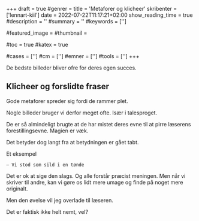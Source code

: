 +++
draft = true
#genrer =
title = 'Metaforer og klicheer'
skribenter = ['lennart-kiil']
date = 2022-07-22T11:17:21+02:00
show_reading_time = true
#description = ''
#summary = ''
#keywords = ['']

#featured_image =
#thumbnail =

#toc = true
#katex = true

#cases = ['']
#cm = ['']
#emner = ['']
#tools = ['']
+++


De bedste billeder bliver ofre for deres egen succes.

## Klicheer og forslidte fraser

Gode metaforer spreder sig fordi de rammer plet.

Nogle billeder bruger vi derfor meget ofte.
Især i talesproget.

De er så almindeligt brugte at de har mistet deres evne til at pirre læserens forestillingsevne. Magien er væk.

Det betyder dog langt fra at betydningen er gået tabt.

Et eksempel

```
— Vi stod som sild i en tønde
```

Det er ok at sige den slags.
Og alle forstår præcist meningen.
Men når vi skriver til andre,
kan vi gøre os lidt mere umage og finde på noget mere originalt.

Men den øvelse vil jeg overlade til læseren.

Det er faktisk ikke helt nemt, vel?
